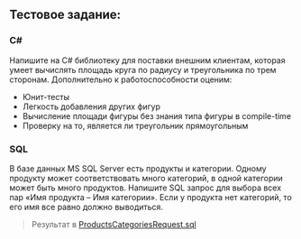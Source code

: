 ## Тестовое задание:
### C#
Напишите на C# библиотеку для поставки внешним клиентам, которая умеет вычислять площадь круга по радиусу и треугольника по трем сторонам. Дополнительно к работоспособности оценим:
-   Юнит-тесты
-   Легкость добавления других фигур
-   Вычисление площади фигуры без знания типа фигуры в compile-time
-   Проверку на то, является ли треугольник прямоугольным
### SQL
В базе данных MS SQL Server есть продукты и категории. Одному продукту может соответствовать много категорий, в одной категории может быть много продуктов. Напишите SQL запрос для выбора всех пар «Имя продукта – Имя категории». Если у продукта нет категорий, то его имя все равно должно выводиться.
> Результат в [ProductsCategoriesRequest.sql](https://github.com/Pyrodactel/AreaCalculatorAndSqlRequestTestTask/blob/main/ProductsCategoriesRequest.sql)